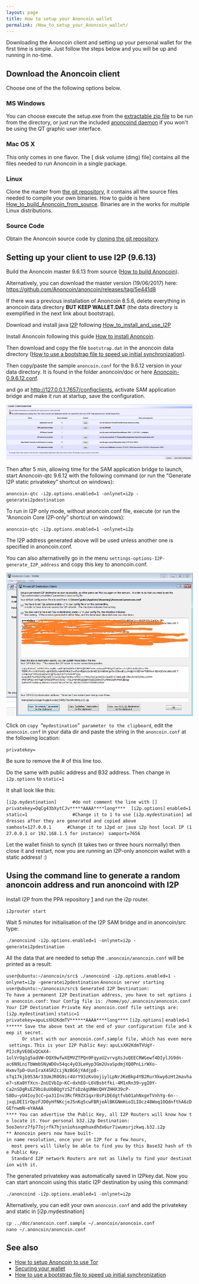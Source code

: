 ```yaml
---
layout: page
title: How to setup your Anoncoin wallet
permalink: /How_to_setup_your_Anoncoin_wallet/
---
```


Downloading the Anoncoin client and setting up your personal wallet for the first time is simple. Just follow the steps below and you will be up and running in no-time.

Download the Anoncoin client
----------------------------

Choose one of the the following options below.

### MS Windows

You can choose execute the setup.exe from the [extractable zip file](https://anoncoin.net/downloads/0.9.6.11/) to be run from the directory, or just run the included [anoncoind daemon](https://anoncoin.net/downloads/0.9.6.11/) if you won't be using the QT graphic user interface.

### Mac OS X

This only comes in one flavor. The \[ disk volume (dmg) file\] contains all the files needed to run Anoncoin in a single package.

### Linux

Clone the master from [the git repository](https://github.com/Anoncoin/anoncoin), it contains all the source files needed to compile your own binaries. How to guide is here [How_to_build_Anoncoin_from_source](/How_to_build_Anoncoin_from_source "wikilink"). Binaries are in the works for multiple Linux distributions.

### Source Code

Obtain the Anoncoin source code by [cloning the git repository](https://github.com/Anoncoin/anoncoin).

Setting up your client to use I2P (9.6.13)
------------------------------------------

Build the Anoncoin master 9.6.13 from source ([How to build Anoncoin](/How_to_build_Anoncoin "wikilink")).

Alternatively, you can download the master version (19/06/2017) here: <https://github.com/Anoncoin/anoncoin/releases/tag/5e441d8>

If there was a previous installation of Anoncoin 8.5.6, delete everything in anoncoin data directory **BUT KEEP WALLET.DAT** (the data directory is exemplified in the next link about bootstrap).

Download and install java [I2P](/I2P "wikilink") following [How_to_install_and_use_I2P](/How_to_install_and_use_I2P "wikilink")

Install Anoncoin following this guide [How to install Anoncoin](/How_to_install_Anoncoin "wikilink").

Then download and copy the file `bootstrap.dat` in the anoncoin data directory ([How to use a bootstrap file to speed up initial synchronization](/How_to_use_a_bootstrap_file_to_speed_up_initial_synchronization "wikilink")).

Then copy/paste the sample `anoncoin.conf` for the 9.6.12 version in your data directory. It is found in the folder anoncoin/doc or here [Anoncoin-0.9.6.12.conf](/Anoncoin-0.9.6.12.conf "wikilink").

and go at <http://127.0.0.1:7657/configclients>, activate SAM application bridge and make it run at startup, save the configuration.

![Image](/img/Configi2p.PNG)

Then after 5 min, allowing time for the SAM application bridge to launch, start Anoncoin-qtc 9.6.12 with the following command (or run the “Generate I2P static privatekey” shortcut on windows):

`anoncoin-qtc -i2p.options.enabled=1 -onlynet=i2p -generatei2pdestination`

To run in I2P only mode, without anoncoin.conf file, execute (or run the “Anoncoin Core I2P-only” shortcut on windows):

`anoncoin-qtc -i2p.options.enabled=1 -onlynet=i2p`

The I2P address generated above will be used unless another one is specified in anoncoin.conf.

You can also alternativelly go in the menu `settings-options-I2P-generate_I2P_address` and copy this key to anoncoin.conf.

![Image](/img/I2pdetail.png)

Click on `copy `“`mydestination`”` parameter to the clipboard`, edit the `anoncoin.conf` in your data dir and paste the string in the `anoncoin.conf` at the following location:

`privatekey=`

Be sure to remove the \# of this line too.

Do the same with public address and B32 address. Then change in `i2p.options` to `static=1`

It shall look like this:

`[i2p.mydestination]      #do not comment the line with []`
`privatekey=OqCg43bXytCJv*****AAAA****long****`
` `
`[i2p.options]`
`enabled=1`
`static=1                 #Change it to 1 to use [i2p.mydestination] addresses after they are generated and copied above `
`samhost=127.0.0.1      #Change it to i2pd or java i2p host local IP (127.0.0.1 or 192.168.1.5 for instance) `
`samport=7656`

Let the wallet finish to synch (it takes two or three hours normally) then close it and restart, now you are running an I2P-only anoncoin wallet with a static address! :)

Using the command line to generate a random anoncoin address and run anoncoind with I2P
---------------------------------------------------------------------------------------

Install I2P from the PPA repository [1](https://geti2p.net/en/download/debian#ubuntu) and run the i2p router.

`i2prouter start`

Wait 5 minutes for initialisation of the I2P SAM bridge and in anoncoin/src type:

`./anoncoind -i2p.options.enabled=1 -onlynet=i2p -generatei2pdestination`

All the data that are needed to setup the `.anoncoin/anoncoin.conf` will be printed as a result:

`user@ubuntu:~/anoncoin/src$ ./anoncoind -i2p.options.enabled=1 -onlynet=i2p -generatei2pdestination`
`Anoncoin server starting`
`user@ubuntu:~/anoncoin/src$ Generated I2P Destination: `
`To have a permanent I2P Destination address, you have to set options in anoncoin.conf:`
`Your Config file is: /home/yo/.anoncoin/anoncoin.conf`
`Your I2P Destination Private Key anoncoin.conf file settings are:`
`[i2p.mydestination]`
`static=1`
`privatekey=apuLsXH2KdmTV******AAAA****long****`
`[i2p.options]`
`enabled=1`
`****** Save the above text at the end of your configuration file and keep it secret.`
`      Or start with our anoncoin.conf.sample file, which has even more settings.`
`This is your I2P Public Key:`
`apuLsXH2KdmTVUgY-PIJcRyVEOExQCmX4-1olVrOg1g5adVW~DQX9wfwXEMVZTPQn9FqyaU2vrvgXsJuQEECRWGewf4DIylJG9dn-ac6N9LniTbWmbSNyWDOv54qc4yO3LeHyp3Gm2UvaSpdmjXQ0PnLirWXo-HxmvTpD~UunIraX4SRZcijNzBG6jYAdjp8-sTq17kjb9S3Ar33UmJR0G9ir4UrY93zKvUojiylLpNrJKeBkp4YB2RurXkwy6zHt2mavhae7~sKa0YfXcn-ZnUIVbIp~KC~dxhEO~L6VBsbtfki-4M1xRn39~ygI0Y-Ca2nSDgRsEZ9bi8uUbBQgYzSZfsDzAgUNWcQHYZHHX39cP-S8Du~yU4Ioy3cC~pa31Inv3RcfR9ZX1qxrBsPiDEdgtfvbO1ahNxgeTVnhYg-6n--jxqLDEI1rOpzFJD0yHfNKcjeJ5nKq5cwFBRjeAlBKGNmHioILIOcz48Woq1OQdnfthA6zDGEfnwmN~eYAAAA`
`**** You can advertise the Public Key, all I2P Routers will know how to locate it.`
`Your personal b32.i2p Destination:`
`5oo3enrz7fp77ojrfk7hjsniohsxqmhuxdhdx6ur7iwumsrjzkwq.b32.i2p`
`** Anoncoin peers now have built-in name resolution, once your on I2P for a few hours,`
`  most peers will likely be able to find you by this Base32 hash of the Public Key.`
`  Standard I2P network Routers are not as likely to find your destination with it.`

The generated privatekey was automatically saved in I2Pkey.dat. Now you can start anoncoin using this static I2P destination by using this command:

`./anoncoind -i2p.options.enabled=1 -onlynet=i2p`

Alternatively, you can edit your own `anoncoin.conf` and add the privatekey and static in \[i2p.mydestination\]

`cp ../doc/anoncoin.conf.sample ~/.anoncoin/anoncoin.conf`
`nano ~/.anoncoin/anoncoin.conf`

See also
--------

-   [How to setup Anoncoin to use Tor](/How_to_setup_Anoncoin_to_use_Tor "wikilink")
-   [Securing your wallet](/Securing_your_wallet "wikilink")
-   [How to use a bootstrap file to speed up initial synchronization](/How_to_use_a_bootstrap_file_to_speed_up_initial_synchronization "wikilink")
